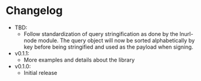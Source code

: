 # Changelog

* TBD:
	* Follow standardization of query stringification as done by the lnurl-node module. The query object will now be sorted alphabetically by key before being stringified and used as the payload when signing.
* v0.1.1:
	* More examples and details about the library
* v0.1.0:
	* Initial release
